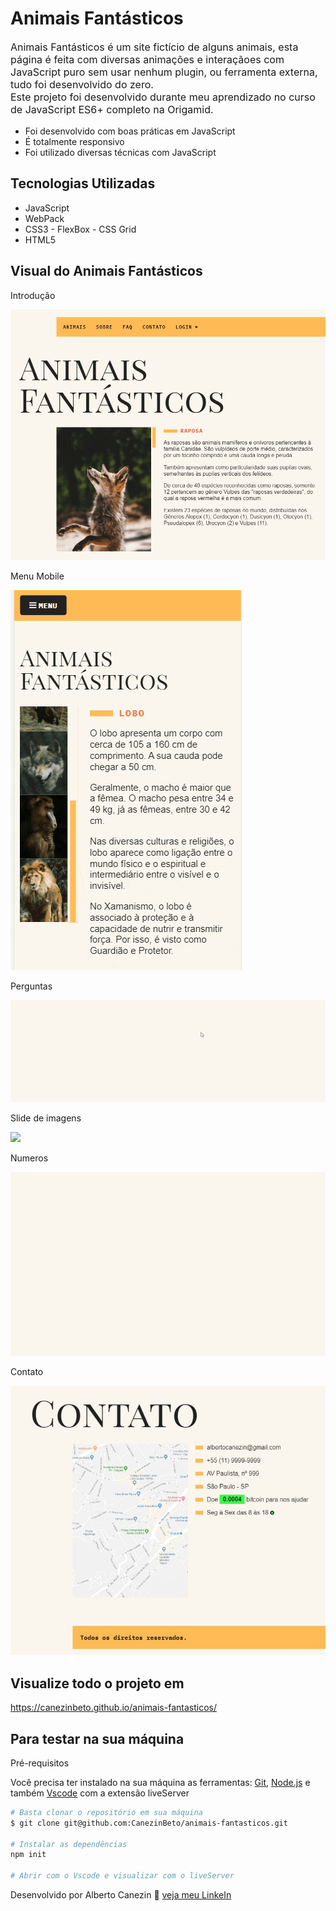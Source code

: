 # Animais Fantásticos

<p style="font-size: 16px;">Animais Fantásticos é um site fictício de alguns animais, esta página é feita com diversas animações e interaçãoes com JavaScript puro sem usar nenhum plugin, ou ferramenta externa, tudo foi desenvolvido do zero. <br>
Este projeto foi desenvolvido durante meu aprendizado no curso de JavaScript ES6+ completo na Origamid.</p>

- Foi desenvolvido com boas práticas em JavaScript
- É totalmente responsivo
- Foi utilizado diversas técnicas com JavaScript

## Tecnologias Utilizadas

- JavaScript
- WebPack
- CSS3 - FlexBox - CSS Grid
- HTML5

## Visual do Animais Fantásticos

<p>Introdução</p>
<img src="./github/animais-intro.gif"/>

<br>
<p>Menu Mobile</p>
<img src="./github/animais-menu-intro.gif"/>

<br>
<p>Perguntas</p>
<img src="./github/animais-faq.gif"/>

<br>
<p>Slide de imagens</p>
<img src="./github/animais-slide.gif"/>

<br>
<p>Numeros</p>
<img src="./github/animais-numeros.gif"/>

<br>
<p>Contato</p>
<img src="./github/contato.jpg"/>

## Visualize todo o projeto em

<a href="https://canezinbeto.github.io/animais-fantasticos/" target="_blank">https://canezinbeto.github.io/animais-fantasticos/</a>

## Para testar na sua máquina

<p>Pré-requisitos</p>
<p>Você precisa ter instalado na sua máquina as ferramentas: <a href="https://git-scm.com/">Git</a>, <a href="https://nodejs.org/en/">Node.js</a> e também <a href="https://code.visualstudio.com/">Vscode</a> com a extensão liveServer</p>

```bash
# Basta clonar o repositório em sua máquina
$ git clone git@github.com:CanezinBeto/animais-fantasticos.git

# Instalar as dependências
npm init

# Abrir com o Vscode e visualizar com o liveServer
```

Desenvolvido por Alberto Canezin :rocket: [veja meu LinkeIn](https://www.linkedin.com/in/albertocanezin-dev/)

